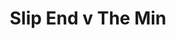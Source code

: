 ---
year: "1997"
serialNumber: "0213" 
game: "Slip End"
title: "Slip End v The Min"
gameLocation: ""
gameDate: ""
result: ""
resultType: ""
type: "game"
---